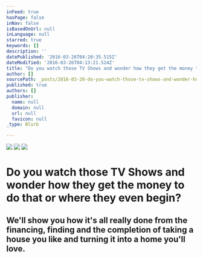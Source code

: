 ```yaml
---
inFeed: true
hasPage: false
inNav: false
isBasedOnUrl: null
inLanguage: null
starred: true
keywords: []
description: ''
datePublished: '2016-03-26T04:20:35.515Z'
dateModified: '2016-03-26T04:13:21.524Z'
title: "Do you watch those TV Shows and wonder how they get the money to do that or where they even begin?\_"
author: []
sourcePath: _posts/2016-03-20-do-you-watch-those-tv-shows-and-wonder-how-they-get-the-mone.md
published: true
authors: []
publisher:
  name: null
  domain: null
  url: null
  favicon: null
_type: Blurb

---
```

![](https://the-grid-user-content.s3-us-west-2.amazonaws.com/d4e6d3f4-c1e3-49f4-9c65-973a73b428b7.JPG)
![](https://the-grid-user-content.s3-us-west-2.amazonaws.com/8e6a5587-7fa1-473d-bf81-b3930e0faa4a.jpg)
![](https://the-grid-user-content.s3-us-west-2.amazonaws.com/e98a57af-a57f-4333-9546-81a1c1e0cb8c.jpg)

# Do you watch those TV Shows and wonder how they get the money to do that or where they even begin? 

## We'll show you how it's all really done from the financing, finding and the completion of taking a house you like and turning it into a home you'll love.